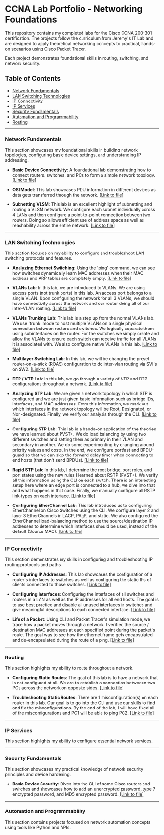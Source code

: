 # CCNA Lab Portfolio - Networking Foundations

This repository contains my completed labs for the Cisco CCNA 200-301 certification. The projects follow the curriculum from Jeremy's IT Lab and are designed to apply theoretical networking concepts to practical, hands-on scenarios using Cisco Packet Tracer.

Each project demonstrates foundational skills in routing, switching, and network security.

## Table of Contents
- [Network Fundamentals](#network-fundamentals)
- [LAN Switching Technologies](#lan-switching-technologies)
- [IP Connectivity](#ip-connectivity)
- [IP Services](#ip-services)
- [Security Fundamentals](#security-fundamentals)
- [Automation and Programmability](#automation-and-programmability)
- [Routing](#routing)

***

### Network Fundamentals

This section showcases my foundational skills in building network topologies, configuring basic device settings, and understanding IP addressing.

- **Basic Device Connectivity**: A foundational lab demonstrating how to connect routers, switches, and PCs to form a simple network topology. [[Link to file]](network-fundamentals/connecting-devices-lab/README.md/)

- **OSI Model**: This lab showcases PDU information in different devices as data gets transferred through the network. [[Link to file]](network-fundamentals/osi-model-lab/README.md/)

- **Subnetting VLSM**: This lab is an excellent highlight of subnetting and routing a VLSM network. We configure each subnet individually across 4 LANs and then configure a point-to-point connection between two routers. Doing so allows efficient use of address space as well as reachability across the entire network. [[Link to file]](network-fundamentals/subnetting-vlsm-lab/README.md/)

***

### LAN Switching Technologies

This section focuses on my ability to configure and troubleshoot LAN switching protocols and features.

- **Analyzing Ethernet Switching**: Using the 'ping' command, we can see how switches dynamically learn MAC addresses when their MAC address and ARP tables are completely empty. [[Link to file]](lan-switching/analyzing-ethernet-switching-lab/README.md/)

- **VLANs Lab**: In this lab, we are introduced to VLANs. We are using access ports (not trunk ports) in this lab. An access port belongs to a single VLAN. Upon configuring the network for all 3 VLANs, we should have connectivity across the network and our router doing all of our inter-VLAN routing. [[Link to file]](lan-switching/vlans-lab/README.md/)

- **VLANs Trunking Lab**: This lab is a step up from the normal VLANs lab. We use 'trunk' mode to host multiple VLANs on a single physical conneciton between routers and switches. We logically separate them using subinterfaces on the router. For the switches we simply create and allow the VLANs to ensure each switch can receive traffic for all VLANs it is associated with. We also configure native VLANs in this lab. [[Link to file]](lan-switching/vlans-trunking-lab/README.md/)

- **Multilayer Switching Lab**: In this lab, we will be changing the preset router-on-a-stick (ROAS) configuration to do inter-vlan routing via SVI's on SW2. [[Link to file]](lan-switching/multilayer-switching-lab/README.md/)

- **DTP / VTP Lab**: In this lab, we go through a variety of VTP and DTP configurations throughout a network. [[Link to file]](lan-switching/dtpvtp-lab/README.md/)

- **Analyzing STP Lab**: We are given a network topology in which STP is configured and we are just given basic information such as bridge IDs, interfaces, and MAC addresses. From this information, we mark out which interfaces in the network topology will be Root, Designated, or Non-designated. Finally, we verify our analysis through the CLI. [[Link to file]](lan-switching/analyzing-stp-lab/README.md/)

- **Configuring STP Lab**: This lab is a hands-on application of the theories we have learned about PVST+. We do load balancing by using two different switches and setting them as primary in their VLAN and secondary in another. We do some experimenting by changing around priority values and costs. In the end, we configure portfast and BPDU-guard so that we can skip the forward delay timer when connecting to end hosts (that don't send BPDUs). [[Link to file]](lan-switching/configuring-stp-lab/README.md/)

- **Rapid STP Lab**: In this lab, I determine the root bridge, port roles, and port states using the new rules I learned about RSTP (PVST+). We verify all this information using the CLI on each switch. There is an interesting setup here where an edge port is connected to a hub, we dive into that and what happens in that case. Finally, we manually configure all RSTP link-types on each interface. [[Link to file]](lan-switching/rapid-stp-lab/README.md/)

- **Configuring EtherChannel Lab**: This lab introduces us to configuring EtherChannel on Cisco Switches using the CLI. We configure layer 2 and layer 3 EtherChannels in LACP, PAgP, and static. We also configured the EtherChannel load-balancing method to use the source/destination IP addresses to determine which interfaces should be used, instead of the default (Source MAC). [[Link to file]](lan-switching/configuring-etherchannel-lab/README.md/)

***

### IP Connectivity

This section demonstrates my skills in configuring and troubleshooting IP routing protocols and paths.

- **Configuring IP Addresses**: This lab showcases the configuration of a router's interfaces to switches as well as configuring the static IPs of clients connected to those switches. [[Link to file]](ip-connectivity/configuring-ip-addresses-lab/README.md)

- **Configuring Interfaces**: Configuring the interfaces of all switches and routers in a LAN as well as the IP addresses for all end hosts. The goal is to use best practice and disable all unused interfaces in switches and give meaningful descriptions to each connected interface. [[Link to file]](ip-connectivity/configuring-interfaces-lab/README.md)

- **Life of a Packet**: Using CLI and Packet Tracer's simulation mode, we trace how a packet moves through a network. I verified the source / destination MAC addresses at each specified point during the packet's route. The goal was to see how the ethernet frame gets encapsulated and de-encapsulated during the route of a ping. [[Link to file]](ip-connectivity/life-of-a-packet-lab/README.md)

***
### Routing

This section highlights my ability to route throughout a network.

- **Configuring Static Routes**: The goal of this lab is to have a network that is not configured at all. We are to establish a connection betweeen two PCs across the network on opposite sides. [[Link to file]](routing/configuring-static-routes-lab/README.md)

- **Troubleshooting Static Routes**: There are 1 misconfiguration(s) on each router in this lab. Our goal is to go into the CLI and use our skills to find and fix the misconfigurations. By the end of the lab, I will have fixed all of the misconfigurations and PC1 will be able to ping PC2. [[Link to file]](routing/troubleshooting-static-routes-lab/README.md)

***
### IP Services

This section highlights my ability to configure essential network services.



***

### Security Fundamentals

This section showcases my practical knowledge of network security principles and device hardening.

- **Basic Device Security**: Dives into the CLI of some Cisco routers and switches and showcases how to add an unencrypted password, type 7 encrypted password, and MD5 encrypted password. [[Link to file]](security-fundamentals/basic-device-security-lab/README.md/)


***

### Automation and Programmability

This section contains projects focused on network automation concepts using tools like Python and APIs.


